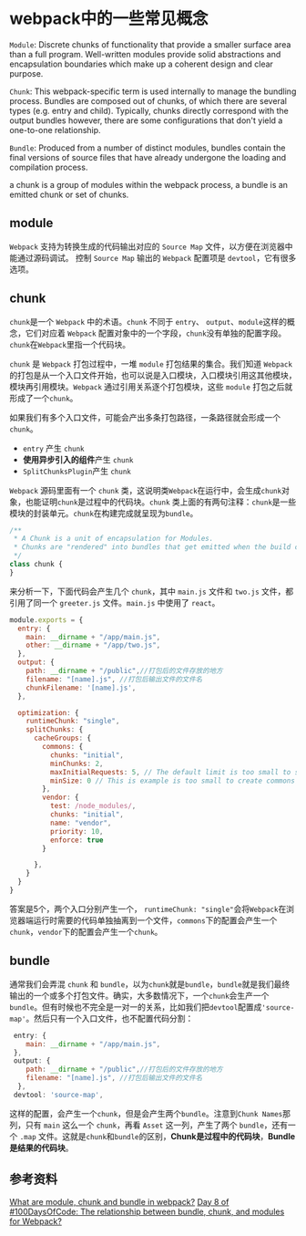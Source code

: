 # webpack中的一些常见概念

`Module`: Discrete chunks of functionality that provide a smaller surface area than a full program. Well-written modules provide solid abstractions and encapsulation boundaries which make up a coherent design and clear purpose.

`Chunk`: This webpack-specific term is used internally to manage the bundling process. Bundles are composed out of chunks, of which there are several types (e.g. entry and child). Typically, chunks directly correspond with the output bundles however, there are some configurations that don't yield a one-to-one relationship.

`Bundle`: Produced from a number of distinct modules, bundles contain the final versions of source files that have already undergone the loading and compilation process.

a chunk is a group of modules within the webpack process, a bundle is an emitted chunk or set of chunks.

## module
`Webpack` 支持为转换生成的代码输出对应的 `Source Map` 文件，以方便在浏览器中能通过源码调试。 控制 `Source Map` 输出的 `Webpack` 配置项是 `devtool`，它有很多选项。

## chunk

`chunk`是一个 `Webpack` 中的术语。`chunk` 不同于 `entry`、 `output`、`module`这样的概念，它们对应着 `Webpack` 配置对象中的一个字段，`chunk`没有单独的配置字段。`chunk`在`Webpack`里指一个代码块。

`chunk` 是 `Webpack` 打包过程中，一堆 `module` 打包结果的集合。我们知道 `Webpack` 的打包是从一个入口文件开始，也可以说是入口模块，入口模块引用这其他模块，模块再引用模块。`Webpack` 通过引用关系逐个打包模块，这些 `module` 打包之后就形成了一个`chunk`。

如果我们有多个入口文件，可能会产出多条打包路径，一条路径就会形成一个 `chunk`。
- `entry` 产生 `chunk`
- **使用异步引入的组件**产生 `chunk`
- `SplitChunksPlugin`产生 `chunk`

`Webpack` 源码里面有一个 `chunk` 类，这说明类`Webpack`在运行中，会生成`chunk`对象，也能证明`chunk`是过程中的代码块。`chunk` 类上面的有两句注释：`chunk`是一些模块的封装单元。`chunk`在构建完成就呈现为`bundle`。
```js
/**
 * A Chunk is a unit of encapsulation for Modules.
 * Chunks are "rendered" into bundles that get emitted when the build completes.
 */
class chunk {
}
```

来分析一下，下面代码会产生几个 `chunk`，其中 `main.js` 文件和 `two.js` 文件，都引用了同一个 `greeter.js` 文件。`main.js` 中使用了 `react`。
```js
module.exports = {
  entry: {
    main: __dirname + "/app/main.js",
    other: __dirname + "/app/two.js",
  },
  output: {
    path: __dirname + "/public",//打包后的文件存放的地方
    filename: "[name].js", //打包后输出文件的文件名
    chunkFilename: '[name].js',
  },

  optimization: {
    runtimeChunk: "single",
    splitChunks: {
      cacheGroups: {
        commons: {
          chunks: "initial",
          minChunks: 2,
          maxInitialRequests: 5, // The default limit is too small to showcase the effect
          minSize: 0 // This is example is too small to create commons chunks
        },
        vendor: {
          test: /node_modules/,
          chunks: "initial",
          name: "vendor",
          priority: 10,
          enforce: true
        }

      },
    }
  }
}
```
答案是5个，两个入口分别产生一个， `runtimeChunk: "single"`会将`Webpack`在浏览器端运行时需要的代码单独抽离到一个文件，`commons`下的配置会产生一个`chunk`，`vendor`下的配置会产生一个`chunk`。

## bundle
通常我们会弄混 `chunk` 和 `bundle`，以为`chunk`就是`bundle`，`bundle`就是我们最终输出的一个或多个打包文件。确实，大多数情况下，一个`chunk`会生产一个`bundle`。但有时候也不完全是一对一的关系，比如我们把`devtool`配置成`'source-map'`。然后只有一个入口文件，也不配置代码分割：
```js
 entry: {
    main: __dirname + "/app/main.js",
 },
 output: {
    path: __dirname + "/public",//打包后的文件存放的地方
    filename: "[name].js", //打包后输出文件的文件名
  },
 devtool: 'source-map',
```
这样的配置，会产生一个`chunk`，但是会产生两个`bundle`。注意到`Chunk Names`那列，只有 `main` 这么一个 `chunk`，再看 `Asset` 这一列，产生了两个 `bundle`，还有一个 `.map` 文件。这就是`chunk`和`bundle`的区别，**Chunk是过程中的代码块**，**Bundle是结果的代码块**。

## 参考资料
[What are module, chunk and bundle in webpack?](https://stackoverflow.com/questions/42523436/what-are-module-chunk-and-bundle-in-webpack)
[Day 8 of #100DaysOfCode: The relationship between bundle, chunk, and modules for Webpack?](https://dev.to/jenhsuan/day-8-of-100daysofcode-the-relationship-between-bundle-chunk-and-modules-for-webpack-3hni)